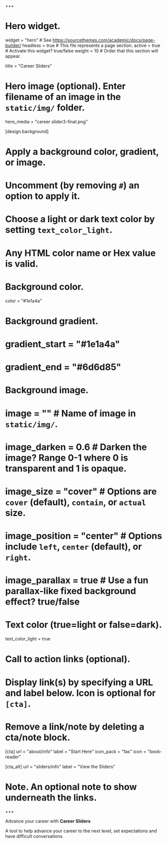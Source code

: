 +++
# Hero widget.
widget = "hero"  # See https://sourcethemes.com/academic/docs/page-builder/
headless = true  # This file represents a page section.
active = true  # Activate this widget? true/false
weight = 10  # Order that this section will appear.

title = "Career Sliders"

# Hero image (optional). Enter filename of an image in the `static/img/` folder.
hero_media = "career slider3-final.png"

[design.background]
  # Apply a background color, gradient, or image.
  #   Uncomment (by removing `#`) an option to apply it.
  #   Choose a light or dark text color by setting `text_color_light`.
  #   Any HTML color name or Hex value is valid.

  # Background color.
  color = "#1e1a4a"
  
  # Background gradient.
  # gradient_start = "#1e1a4a"
  # gradient_end = "#6d6d85"
  
  # Background image.
  # image = ""  # Name of image in `static/img/`.
  # image_darken = 0.6  # Darken the image? Range 0-1 where 0 is transparent and 1 is opaque.
  # image_size = "cover"  #  Options are `cover` (default), `contain`, or `actual` size.
  # image_position = "center"  # Options include `left`, `center` (default), or `right`.
  # image_parallax = true  # Use a fun parallax-like fixed background effect? true/false
  
  # Text color (true=light or false=dark).
  text_color_light = true

# Call to action links (optional).
#   Display link(s) by specifying a URL and label below. Icon is optional for `[cta]`.
#   Remove a link/note by deleting a cta/note block.
[cta]
  url = "about/info"
  label = "Start Here"
  icon_pack = "fas"
  icon = "book-reader"
  
[cta_alt]
  url = "sliders/info"
  label = "View the Sliders"

# Note. An optional note to show underneath the links.
+++

Advance your career with **Career Sliders**

A tool to help advance your career to the next level, set expectations and have difficult conversations
